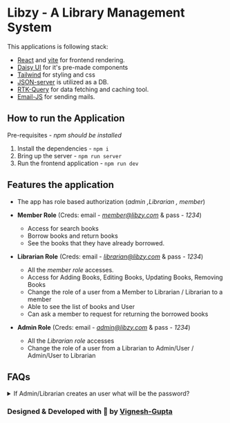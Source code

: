 # Libzy - A Library Management System

This applications is following stack:

- [React](https://react.dev/) and [vite](https://vitejs.dev/) for frontend rendering.
- [Daisy UI](https://daisyui.com/) for it's pre-made components
- [Tailwind](https://tailwindcss.com/) for styling and css
- [JSON-server](https://www.npmjs.com/package/json-server) is utilized as a DB.
- [RTK-Query](https://redux-toolkit.js.org/rtk-query/overview) for data fetching and caching tool.
- [Email-JS](https://www.emailjs.com/) for sending mails.

## How to run the Application

Pre-requisites - *npm should be installed*

1. Install the dependencies - `npm i`
2. Bring up the server - `npm run server`
3. Run the frontend application - `npm run dev`

## Features the application

- The app has role based authorization (*admin ,Librarian , member*)

- **Member Role** (Creds: email - *<member@libzy.com>* & pass - *1234*)
  - Access for search books
  - Borrow books and return books
  - See the books that they have already borrowed.

- **Librarian Role** (Creds: email - *<librarian@libzy.com>* & pass - *1234*)
  - All the *member role* accesses.
  - Access for Adding Books, Editing Books, Updating Books, Removing Books
  - Change the role of a user from a Member to Librarian / Librarian to a member
  - Able to see the list of books and User
  - Can ask a member to request for returning the borrowed books

- **Admin Role** (Creds: email - *<admin@libzy.com>* & pass - *1234*)
  - All the *Librarian role* accesses
  - Change the role of a user from a Librarian to Admin/User / Admin/User to Librarian

## FAQs

<details>
<summary> If Admin/Librarian creates an user what will be the password? </summary>
The default password is `12345`
</details>

### Designed & Developed with 💛 by [Vignesh-Gupta](mailto:vignesh.gupta@hcl.com)
